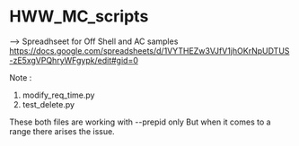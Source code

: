 # HWW_MC_scripts
--> Spreadhseet for Off Shell and AC samples
https://docs.google.com/spreadsheets/d/1VYTHEZw3VJfV1jhOKrNpUDTUS-zE5xgVPQhryWFgypk/edit#gid=0

Note : 

1. modify_req_time.py
2. test_delete.py 

These both files are working with --prepid only 
But when it comes to a range there arises the issue.
